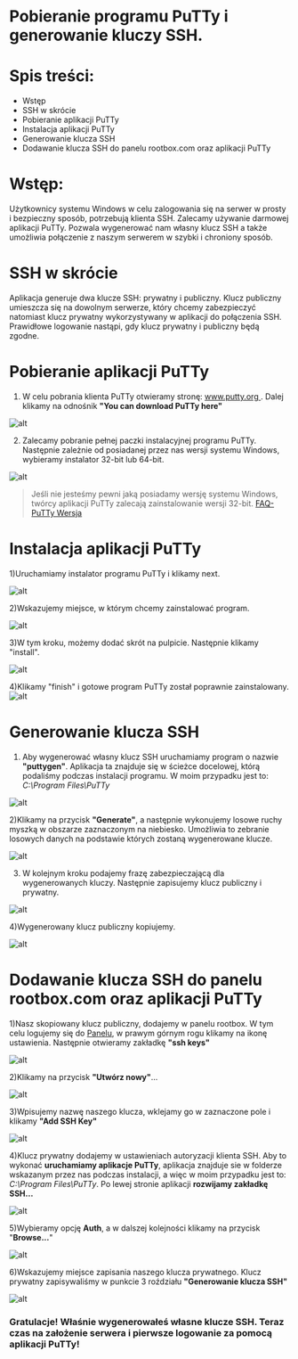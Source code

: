 # Pobieranie programu PuTTy i generowanie kluczy SSH.

# Spis treści:

- Wstęp
- SSH w skrócie
- Pobieranie aplikacji PuTTy 
- Instalacja aplikacji PuTTy
- Generowanie klucza SSH
- Dodawanie klucza SSH do panelu rootbox.com oraz aplikacji PuTTy

# Wstęp:
Użytkownicy systemu Windows w celu zalogowania się na serwer w prosty i bezpieczny sposób, potrzebują klienta SSH. Zalecamy używanie darmowej aplikacji PuTTy. Pozwala wygenerować nam własny klucz SSH a także umożliwia połączenie z naszym serwerem w szybki i chroniony sposób. 

# SSH w skrócie
Aplikacja generuje dwa klucze SSH: prywatny i publiczny. Klucz publiczny umieszcza się na dowolnym serwerze, który chcemy zabezpieczyć natomiast klucz prywatny wykorzystywany w aplikacji do połączenia SSH. Prawidłowe logowanie nastąpi, gdy klucz prywatny i publiczny będą zgodne.

# Pobieranie aplikacji PuTTy

1) W celu pobrania klienta PuTTy otwieramy stronę: [www.putty.org ](http://www.putty.org/). Dalej klikamy na odnośnik **"You can download PuTTy here"**
 
 ![alt](https://github.com/icin1234/PuTTy/blob/master/putty3.PNG?raw=true)

2) Zalecamy pobranie pełnej paczki instalacyjnej programu PuTTy. 
Następnie zależnie od posiadanej przez nas wersji systemu Windows, wybieramy instalator 32-bit lub 64-bit.

![alt](https://github.com/icin1234/PuTTy/blob/master/putyy4.PNG?raw=true)

> Jeśli nie jesteśmy pewni jaką posiadamy wersję systemu Windows, twórcy aplikacji PuTTy zalecają zainstalowanie wersji 32-bit. [FAQ-PuTTy Wersja](https://www.chiark.greenend.org.uk/~sgtatham/putty/faq.html#faq-32bit-64bit)

# Instalacja aplikacji PuTTy
1)Uruchamiamy instalator programu PuTTy i klikamy next.

![alt](https://github.com/icin1234/PuTTy/blob/master/next1.PNG?raw=true)

2)Wskazujemy miejsce, w którym chcemy zainstalować program.

![alt](https://github.com/icin1234/PuTTy/blob/master/sciezka.PNG?raw=true)

3)W tym kroku, możemy dodać skrót na pulpicie. Następnie klikamy "install".

![alt](https://github.com/icin1234/PuTTy/blob/master/install.PNG?raw=true)

4)Klikamy "finish" i gotowe program PuTTy został poprawnie zainstalowany.
![alt](https://github.com/icin1234/PuTTy/blob/master/finish.PNG?raw=true)


# Generowanie klucza SSH

1) Aby wygenerować własny klucz SSH uruchamiamy program o nazwie **"puttygen"**. Aplikacja ta znajduje się w ścieżce docelowej, którą podaliśmy podczas instalacji programu. W moim przypadku jest to: *C:\Program Files\PuTTy*

![alt](https://github.com/icin1234/PuTTy/blob/master/puttygen.PNG?raw=true)

2)Klikamy na przycisk **"Generate"**, a następnie wykonujemy losowe ruchy myszką w obszarze zaznaczonym na niebiesko. Umożliwia to  zebranie losowych danych na podstawie których zostaną wygenerowane klucze.

![alt](https://github.com/icin1234/PuTTy/blob/master/gen.PNG?raw=true)

3) W kolejnym kroku podajemy frazę zabezpieczającą dla wygenerowanych kluczy. Następnie zapisujemy klucz publiczny i prywatny.

![alt](https://github.com/icin1234/PuTTy/blob/master/key.PNG?raw=true)

4)Wygenerowany klucz publiczny kopiujemy.

![alt](https://github.com/icin1234/PuTTy/blob/master/key2.PNG?raw=true)

# Dodawanie klucza SSH do panelu rootbox.com oraz aplikacji PuTTy

1)Nasz skopiowany klucz publiczny, dodajemy w panelu rootbox. 
W tym celu logujemy się do [Panelu](https://panel.rootbox.com/login), w prawym górnym rogu klikamy na ikonę ustawienia. Następnie otwieramy zakładkę **"ssh keys"**

![alt](https://github.com/icin1234/PuTTy/blob/master/sshdod.PNG?raw=true)

2)Klikamy na przycisk **"Utwórz nowy"**...

![alt](https://github.com/icin1234/PuTTy/blob/master/addkey21.PNG?raw=true)

3)Wpisujemy nazwę naszego klucza, wklejamy go w zaznaczone pole i klikamy **"Add SSH Key"**

![alt](https://github.com/icin1234/PuTTy/blob/master/addkey3.PNG?raw=true)

4)Klucz prywatny dodajemy w ustawieniach autoryzacji klienta SSH. Aby to  wykonać **uruchamiamy aplikacje PuTTy**, aplikacja znajduje sie w folderze wskazanym przez nas podczas instalacji, a więc w moim przypadku jest to: *C:\Program Files\PuTTy*.
Po lewej stronie aplikacji **rozwijamy zakładkę SSH...**

![alt](https://github.com/icin1234/PuTTy/blob/master/putty1.PNG?raw=true)

5)Wybieramy opcję **Auth**, a w dalszej kolejności klikamy na przycisk "**Browse...**"

![alt](https://github.com/icin1234/PuTTy/blob/master/putty2_1.PNG?raw=true)

6)Wskazujemy miejsce zapisania naszego klucza prywatnego. Klucz prywatny zapisywaliśmy w punkcie 3 roździału **"Generowanie klucza SSH"**

![alt](https://github.com/icin1234/PuTTy/blob/master/sshmiejsce.PNG?raw=true)

### Gratulacje! Właśnie wygenerowałeś własne klucze SSH. Teraz czas na założenie serwera i pierwsze logowanie za pomocą aplikacji PuTTy!
